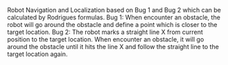 Robot Navigation and Localization based on Bug 1 and Bug 2 which can be calculated by Rodrigues formulas.
Bug 1: When encounter an obstacle, the robot will go around the obstacle and define a point which is closer to the target location.
Bug 2: The robot marks a straight line X from current position to the target location. When encounter an obstacle, it will go around the obstacle until it hits the line X and follow the straight line to the target location again. 

